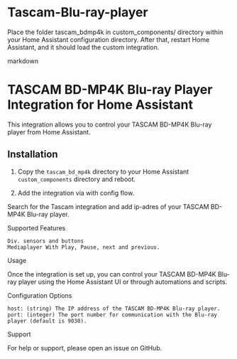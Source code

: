 # Tascam-Blu-ray-player

Place the folder tascam_bdmp4k in custom_components/ directory within your Home Assistant configuration directory. After that, restart Home Assistant, and it should load the custom integration.

markdown
# TASCAM BD-MP4K Blu-ray Player Integration for Home Assistant

This integration allows you to control your TASCAM BD-MP4K Blu-ray player from Home Assistant.

## Installation

1. Copy the `tascam_bd_mp4k` directory to your Home Assistant `custom_components` directory and reboot.

2. Add the integration via with config flow.

Search for the Tascam integration and add ip-adres of your TASCAM BD-MP4K Blu-ray player.


Supported Features

    Div. sensors and buttons
    Mediaplayer With Play, Pause, next and previous.

Usage

Once the integration is set up, you can control your TASCAM BD-MP4K Blu-ray player using the Home Assistant UI or through automations and scripts.

Configuration Options

    host: (string) The IP address of the TASCAM BD-MP4K Blu-ray player.
    port: (integer) The port number for communication with the Blu-ray player (default is 9030).

Support

For help or support, please open an issue on GitHub.
